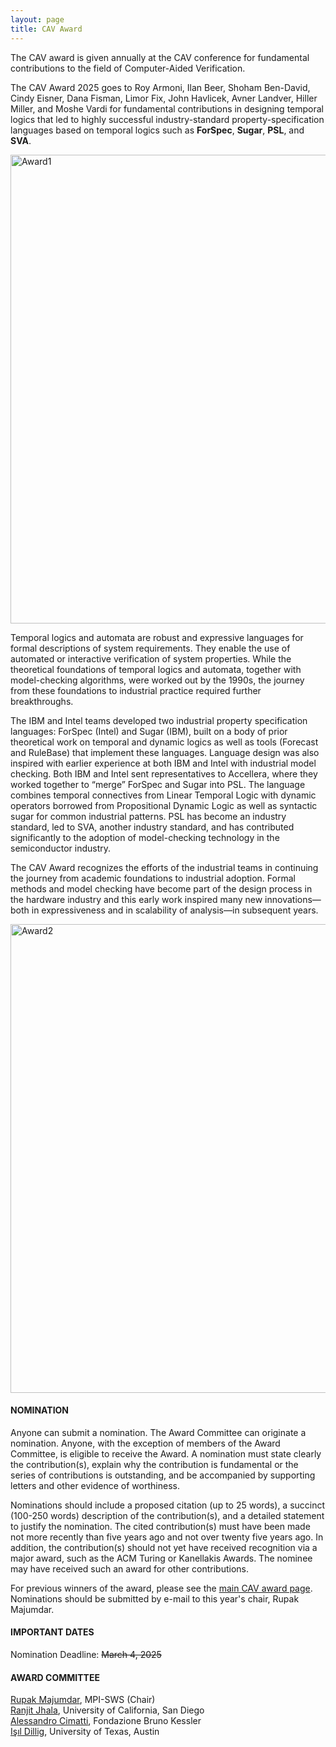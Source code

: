 ```yaml
---
layout: page
title: CAV Award
---
```

The CAV award is given annually at the CAV conference for fundamental contributions to the field of Computer-Aided Verification. 

The CAV Award 2025 goes to Roy Armoni, Ilan Beer, Shoham Ben-David, Cindy Eisner, Dana Fisman, Limor Fix, John Havlicek, Avner Landver, Hiller Miller, and Moshe Vardi for fundamental contributions in designing temporal logics that led to highly successful industry-standard property-specification languages based on temporal logics such as **ForSpec**, **Sugar**, **PSL**, and **SVA**.

<img src="https://conferences.i-cav.org/2025/assets/img/Award_Crop.png" alt="Award1" width="750"> <br>

Temporal logics and automata are robust and expressive languages for formal descriptions of system requirements. They enable the use of automated or interactive verification of system properties. While the theoretical foundations of temporal logics and automata, together with model-checking algorithms, were worked out by the 1990s, the journey from these foundations to industrial practice required further breakthroughs.
 
The IBM and Intel teams developed two industrial property specification languages: ForSpec (Intel) and Sugar (IBM), built on a body of prior theoretical work on temporal and dynamic logics as well as tools (Forecast and RuleBase) that implement these languages. Language design was also inspired with earlier experience at both IBM and Intel with industrial model checking. Both IBM and Intel sent representatives to Accellera, where they worked together to “merge” ForSpec and Sugar into PSL. The language combines temporal connectives from Linear Temporal Logic with dynamic operators borrowed from Propositional Dynamic Logic as well as syntactic sugar for common industrial patterns. PSL has become an industry standard, led to SVA, another industry standard, and has contributed significantly to the adoption of model-checking technology in the semiconductor industry.

The CAV Award recognizes the efforts of the industrial teams in continuing the journey from academic foundations to
industrial adoption. Formal methods and model checking have become part of the design process in the hardware industry
and this early work inspired many new innovations—both in expressiveness and in scalability of analysis—in subsequent years.

<img src="https://conferences.i-cav.org/2025/assets/img/Award.png" alt="Award2" width="750">

#### NOMINATION
Anyone can submit a nomination. The Award Committee can originate a nomination. Anyone, with the exception of members of the Award Committee, is eligible to receive the Award. A nomination must state clearly the contribution(s), explain why the contribution is fundamental or the series of contributions is outstanding, and be accompanied by supporting letters and other evidence of worthiness. 

Nominations should include a proposed citation (up to 25 words), a succinct (100-250 words) description of the contribution(s), and a detailed statement to justify the nomination. The cited contribution(s) must have been made not more recently than five years ago and not over twenty five years ago. In addition, the contribution(s) should not yet have received recognition via a major award, such as the ACM Turing or Kanellakis Awards. The nominee may have received such an award for other contributions.

For previous winners of the award, please see the [main CAV award page](https://i-cav.org/cav-award/). Nominations should be submitted by e-mail to this year's chair, Rupak Majumdar.

#### IMPORTANT DATES
Nomination Deadline: ~~March 4, 2025~~

#### AWARD COMMITTEE
[Rupak Majumdar](https://people.mpi-sws.org/~rupak/), MPI-SWS (Chair) <br>
[Ranjit Jhala](https://ranjitjhala.github.io/), University of California, San Diego <br>
[Alessandro Cimatti](https://dicenter.fbk.eu/contacts/alessandro-cimatti/), Fondazione Bruno Kessler <br>
[Işıl Dillig](https://www.cs.utexas.edu/~isil/), University of Texas, Austin